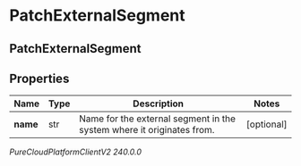 # PatchExternalSegment

## PatchExternalSegment

## Properties

|Name | Type | Description | Notes|
|------------ | ------------- | ------------- | -------------|
| **name** | str | Name for the external segment in the system where it originates from. | [optional] |



_PureCloudPlatformClientV2 240.0.0_
